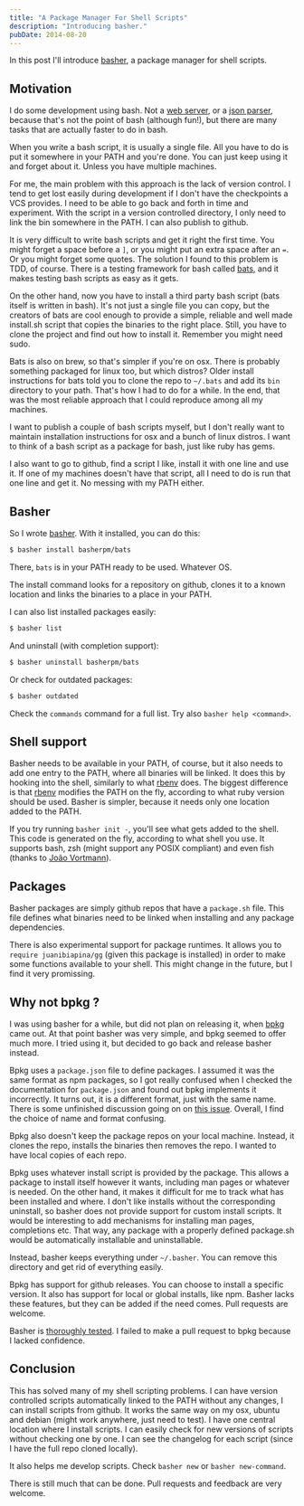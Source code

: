 ```yaml
---
title: "A Package Manager For Shell Scripts"
description: "Introducing basher."
pubDate: 2014-08-20
---
```


In this post I'll introduce [basher](https://github.com/basherpm/basher), a package manager for shell scripts.

## Motivation

I do some development using bash. Not a [web server](https://github.com/avleen/bashttpd), or a [json parser](https://github.com/dominictarr/JSON.sh), because that's not the point of bash (although fun!), but there are many tasks that are actually faster to do in bash.

When you write a bash script, it is usually a single file. All you have to do is put it somewhere in your PATH and you're done. You can just keep using it and forget about it. Unless you have multiple machines.

For me, the main problem with this approach is the lack of version control. I tend to get lost easily during development if I don't have the checkpoints a VCS provides. I need to be able to go back and forth in time and experiment. With the script in a version controlled directory, I only need to link the bin somewhere in the PATH. I can also publish to github.

It is very difficult to write bash scripts and get it right the first time. You might forget a space before a `]`, or you might put an extra space after an `=`. Or you might forget some quotes. The solution I found to this problem is TDD, of course. There is a testing framework for bash called [bats](https://github.com/sstephenson/bats), and it makes testing bash scripts as easy as it gets.

On the other hand, now you have to install a third party bash script (bats itself is written in bash). It's not just a single file you can copy, but the creators of bats are cool enough to provide a simple, reliable and well made install.sh script that copies the binaries to the right place. Still, you have to clone the project and find out how to install it. Remember you might need sudo.

Bats is also on brew, so that's simpler if you're on osx. There is probably something packaged for linux too, but which distros? Older install instructions for bats told you to clone the repo to `~/.bats` and add its `bin` directory to your path. That's how I had to do for a while. In the end, that was the most reliable approach that I could reproduce among all my machines.

I want to publish a couple of bash scripts myself, but I don't really want to maintain installation instructions for osx and a bunch of linux distros. I want to think of a bash script as a package for bash, just like ruby has gems.

I also want to go to github, find a script I like, install it with one line and use it. If one of my machines doesn't have that script, all I need to do is run that one line and get it. No messing with my PATH either.

## Basher

So I wrote [basher](https://github.com/basherpm/basher). With it installed, you can do this:

```sh
$ basher install basherpm/bats
```

There, `bats` is in your PATH ready to be used. Whatever OS.

The install command looks for a repository on github, clones it to a known location and links the binaries to a place in your PATH.

I can also list installed packages easily:

```sh
$ basher list
```

And uninstall (with completion support):

```sh
$ basher uninstall basherpm/bats
```

Or check for outdated packages:

```sh
$ basher outdated
```

Check the `commands` command for a full list. Try also `basher help <command>`.

## Shell support

Basher needs to be available in your PATH, of course, but it also needs to add one entry to the PATH, where all binaries will be linked. It does this by hooking into the shell, similarly to what [rbenv](https://github.com/sstephenson/rbenv) does. The biggest difference is that [rbenv](https://github.com/sstephenson/rbenv) modifies the PATH on the fly, according to what ruby version should be used. Basher is simpler, because it needs only one location added to the PATH.

If you try running `basher init -`, you'll see what gets added to the shell. This code is generated on the fly, according to what shell you use. It supports bash, zsh (might support any POSIX compliant) and even fish (thanks to [João Vortmann](https://github.com/jvortmann)).

## Packages

Basher packages are simply github repos that have a `package.sh` file. This file defines what binaries need to be linked when installing and any package dependencies.

There is also experimental support for package runtimes. It allows you to `require juanibiapina/gg` (given this package is installed) in order to make some functions available to your shell. This might change in the future, but I find it very promissing.

## Why not bpkg ?

I was using basher for a while, but did not plan on releasing it, when [bpkg](http://www.bpkg.io/) came out. At that point basher was very simple, and bpkg seemed to offer much more. I tried using it, but decided to go back and release basher instead.

Bpkg uses a `package.json` file to define packages. I assumed it was the same format as npm packages, so I got really confused when I checked the documentation for `package.json` and found out bpkg implements it incorrectly. It turns out, it is a different format, just with the same name. There is some unfinished discussion going on on [this issue](https://github.com/bpkg/bpkg/issues/17). Overall, I find the choice of name and format confusing.

Bpkg also doesn't keep the package repos on your local machine. Instead, it clones the repo, installs the binaries then removes the repo. I wanted to have local copies of each repo.

Bpkg uses whatever install script is provided by the package. This allows a package to install itself however it wants, including man pages or whatever is needed. On the other hand, it makes it difficult for me to track what has been installed and where. I don't like installs without the corresponding uninstall, so basher does not provide support for custom install scripts. It would be interesting to add mechanisms for installing man pages, completions etc. That way, any package with a properly defined package.sh would be automatically installable and uninstallable.

Instead, basher keeps everything under `~/.basher`. You can remove this directory and get rid of everything easily.

Bpkg has support for github releases. You can choose to install a specific version. It also has support for local or global installs, like npm. Basher lacks these features, but they can be added if the need comes. Pull requests are welcome.

Basher is [thoroughly tested](https://travis-ci.org/basherpm/basher). I failed to make a pull request to bpkg because I lacked confidence.

## Conclusion

This has solved many of my shell scripting problems. I can have version controlled scripts automatically linked to the PATH without any changes, I can install scripts from github. It works the same way on my osx, ubuntu and debian (might work anywhere, just need to test). I have one central location where I install scripts. I can easily check for new versions of scripts without checking one by one. I can see the changelog for each script (since I have the full repo cloned locally).

It also helps me develop scripts. Check `basher new` or `basher new-command`.

There is still much that can be done. Pull requests and feedback are very welcome.